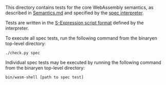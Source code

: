 This directory contains tests for the core WebAssembly semantics, as described in [Semantics.md](https://github.com/WebAssembly/design/blob/master/Semantics.md) and specified by the [spec interpreter](https://github.com/WebAssembly/spec/blob/master/interpreter).

Tests are written in the [S-Expression script format](https://github.com/WebAssembly/spec/blob/master/interpreter/README.md#s-expression-syntax) defined by the interpreter.

To execute all spec tests, run the following command from the binaryen top-level directory:
```
./check.py spec
```

Individual spec tests may be executed by running the following command from the binaryen top-level directory:
```
bin/wasm-shell [path to spec test]
```
